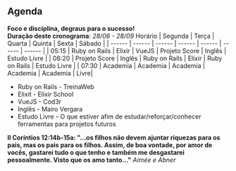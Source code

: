 ## Agenda
**Foco e disciplina, degraus para o sucesso!** <br />
**Duração deste cronograma**: *28/06 - 28/09*
Horário | Segunda | Terça | Quarta | Quinta | Sexta | Sábado |
| ------ | ------ | ------ | ------ | ------ | ------ | ------ |
| 05:15 | Ruby on Rails  | Elixir | VueJS | Projeto Score | Inglês | Estudo Livre |
| 06:20 | Projeto Score | Inglês | Ruby on Rails | Elixir | Ruby on Rails | Estudo Livre |
| 07:30 | Academia | Academia | Academia | Academia | Academia | Livre|
* Ruby on Rails - TreinaWeb
* Elixit - Elixir School
* VueJS - Cod3r
* Inglês - Mairo Vergara
* Estudo Livre - O que estiver afim de estudar/reforçar/conhecer ferramentas para projetos futuros

**II Coríntios 12:14b-15a: "...os filhos não devem ajuntar riquezas para os pais, mas os pais para os filhos. Assim, de boa vontade, por amor de vocês, gastarei tudo o que tenho e também me desgastarei pessoalmente. Visto que os amo tanto..."**
*Aimée e Abner*
